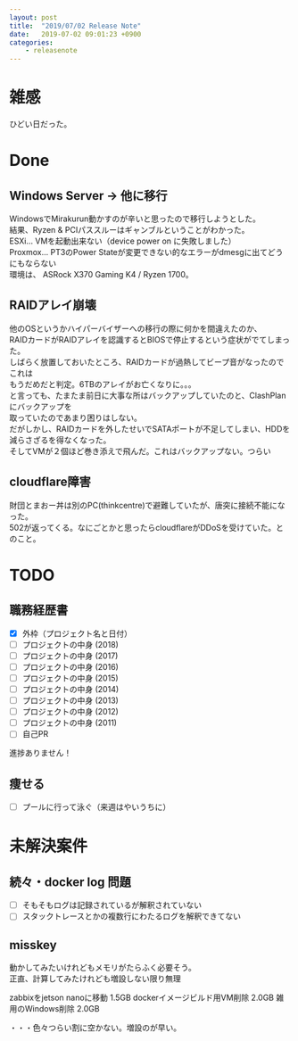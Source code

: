 ```yaml
---
layout: post
title:  "2019/07/02 Release Note"
date:   2019-07-02 09:01:23 +0900
categories:
    - releasenote
---
```

# 雑感

ひどい日だった。

# Done

## Windows Server -> 他に移行

WindowsでMirakurun動かすのが辛いと思ったので移行しようとした。  
結果、Ryzen & PCIパススルーはギャンブルということがわかった。  
ESXi… VMを起動出来ない（device power on に失敗しました）   
Proxmox... PT3のPower Stateが変更できない的なエラーがdmesgに出てどうにもならない  
環境は、 ASRock X370 Gaming K4 / Ryzen 1700。 

## RAIDアレイ崩壊

他のOSというかハイパーバイザーへの移行の際に何かを間違えたのか、  
RAIDカードがRAIDアレイを認識するとBIOSで停止するという症状がでてしまった。  
しばらく放置しておいたところ、RAIDカードが過熱してビープ音がなったのでこれは  
もうだめだと判定。6TBのアレイがお亡くなりに。。。  
と言っても、たまたま前日に大事な所はバックアップしていたのと、ClashPlanにバックアップを   
取っていたのであまり困りはしない。  
だがしかし、RAIDカードを外したせいでSATAポートが不足してしまい、HDDを減らさざるを得なくなった。  
そしてVMが２個ほど巻き添えで飛んだ。これはバックアップない。つらい

## cloudflare障害

財団とまおー丼は別のPC(thinkcentre)で避難していたが、唐突に接続不能になった。  
502が返ってくる。なにごとかと思ったらcloudflareがDDoSを受けていた。とのこと。

# TODO 

## 職務経歴書

- [x] 外枠（プロジェクト名と日付）
- [ ] プロジェクトの中身 (2018)
- [ ] プロジェクトの中身 (2017)
- [ ] プロジェクトの中身 (2016)
- [ ] プロジェクトの中身 (2015)
- [ ] プロジェクトの中身 (2014)
- [ ] プロジェクトの中身 (2013)
- [ ] プロジェクトの中身 (2012)
- [ ] プロジェクトの中身 (2011)
- [ ] 自己PR

進捗ありません！

## 痩せる

- [ ] プールに行って泳ぐ（来週はやいうちに）

# 未解決案件

## 続々・docker log 問題

- [ ] そもそもログは記録されているが解釈されていない
- [ ] スタックトレースとかの複数行にわたるログを解釈できてない

## misskey

動かしてみたいけれどもメモリがたらふく必要そう。  
正直、計算してみたけれども増設しない限り無理

zabbixをjetson nanoに移動    1.5GB
dockerイメージビルド用VM削除   2.0GB
雑用のWindows削除            2.0GB

・・・色々つらい割に空かない。増設のが早い。

